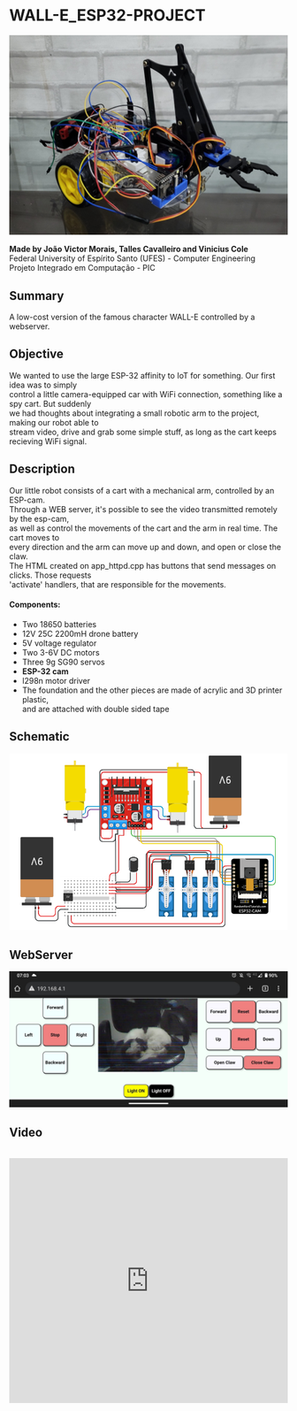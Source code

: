 # WALL-E_ESP32-PROJECT
<div align="center">
<img src="https://github.com/jvmoraiscb/WALL-E-ESP32/blob/main/images/WALL-E-ESP32.jpg"/>
</div>
<div>
<p><b>Made by João Victor Morais, Talles Cavalleiro and Vinicius Cole</b>
<br>Federal University of Espírito Santo (UFES) - Computer Engineering
<br>Projeto Integrado em Computação - PIC</p>
</div>

## Summary


A low-cost version of the famous character WALL-E controlled by a webserver.

## Objective

We wanted to use the large ESP-32 affinity to IoT for something. Our first idea was to simply  
control a little camera-equipped car with WiFi connection, something like a spy cart. But suddenly  
we had thoughts about integrating a small robotic arm to the project, making our robot able to  
stream video, drive and grab some simple stuff, as long as the cart keeps recieving WiFi signal.

## Description 

Our little robot consists of a cart with a mechanical arm, controlled by an ESP-cam.  
Through a WEB server, it's possible to see the video transmitted remotely by the esp-cam,  
as well as control the movements of the cart and the arm in real time. The cart moves to  
every direction and the arm can move up and down, and open or close the claw.  
The HTML created on app_httpd.cpp has buttons that send messages on clicks. Those requests  
'activate' handlers, that are responsible for the movements.

#### Components:
- Two 18650 batteries
- 12V 25C 2200mH drone battery
- 5V voltage regulator
- Two 3-6V DC motors
- Three 9g SG90 servos
- **ESP-32 cam**
- l298n motor driver
- The foundation and the other pieces are made of acrylic and 3D printer plastic,  
and are attached with double sided tape

## Schematic
<div align="center">
<img src="https://github.com/jvmoraiscb/WALL-E-ESP32/blob/main/images/electrical-schematic.png"/>
</div>

## WebServer
<img src="https://github.com/jvmoraiscb/WALL-E-ESP32/blob/main/images/web-server.jpg"/>
</div>
<div>

## Video
<!DOCTYPE html>
<html>
<head>
 <meta charset="UTF-8">
 <meta name="Generator" content="EditPlusÂ®">
 <meta name="Author" content="Vagner Bellacosa">
 <meta name="Keywords" content="Exemplo codigo html com pagina Youtube embutida">
 <meta name="Description" content="Treinamento avanÃ§ado em Html e chamada a site externo incluindo video youtube">
 <meta http-equiv="Content-Type" content="text/html; charset=iso-8859-1">
 <title>HTML Video Tag Example</title>
</head>
<body>
<br>
<iframe width="100%" height="443" class="yvideo" id="pgHr6luyjjs"
       src="https://youtu.be/jAPvVoAAZ08"			    
       frameborder="0" allowfullscreen>
<p>Seu navegador não possui Suporte para este recurso...</p> 
</iframe>
</body>
</html>
